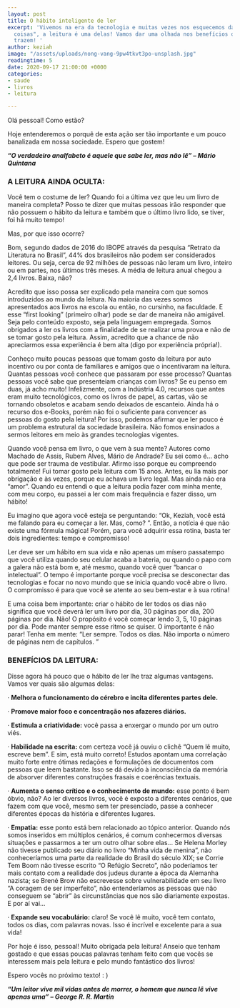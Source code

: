 ```yaml
---
layout: post
title: O hábito inteligente de ler
excerpt: 'Vivemos na era da tecnologia e muitas vezes nos esquecemos das "pequenas
  coisas", a leitura é uma delas! Vamos dar uma olhada nos benefícios que os livros
  trazem! '
author: keziah
image: "/assets/uploads/nong-vang-9pw4tkvt3po-unsplash.jpg"
readingtime: 5
date: 2020-09-17 21:00:00 +0000
categories:
- saude
- livros
- leitura

---
```

Olá pessoal! Como estão?

Hoje entenderemos o porquê de esta ação ser tão importante e um pouco banalizada em nossa sociedade. Espero que gostem!

**_“O verdadeiro analfabeto é aquele que sabe ler, mas não lê” – Mário Quintana_**

### **A LEITURA AINDA OCULTA:**

Você tem o costume de ler? Quando foi a última vez que leu um livro de maneira completa? Posso te dizer que muitas pessoas irão responder que não possuem o hábito da leitura e também que o último livro lido, se tiver, foi há muito tempo!

Mas, por que isso ocorre?

Bom, segundo dados de 2016 do IBOPE através da pesquisa “Retrato da Literatura no Brasil”, 44% dos brasileiros não podem ser considerados leitores. Ou seja, cerca de 92 milhões de pessoas não leram um livro, inteiro ou em partes, nos últimos três meses. A média de leitura anual chegou a 2,4 livros. Baixa, não?

Acredito que isso possa ser explicado pela maneira com que somos introduzidos ao mundo da leitura. Na maioria das vezes somos apresentados aos livros na escola ou então, no cursinho, na faculdade. E esse “first looking” (primeiro olhar) pode se dar de maneira não amigável. Seja pelo conteúdo exposto, seja pela linguagem empregada. Somos obrigados a ler os livros com a finalidade de se realizar uma prova e não de se tomar gosto pela leitura. Assim, acredito que a chance de não apreciarmos essa experiência é bem alta (digo por experiência própria!).

Conheço muito poucas pessoas que tomam gosto da leitura por auto incentivo ou por conta de familiares e amigos que o incentivaram na leitura. Quantas pessoas você conhece que passaram por esse processo? Quantas pessoas você sabe que presenteiam crianças com livros? Se eu penso em duas, já acho muito! Infelizmente, com a Indústria 4.0, recursos que antes eram muito tecnológicos, como os livros de papel, as cartas, vão se tornando obsoletos e acabam sendo deixados de escanteio. Ainda há o recurso dos e-Books, porém não foi o suficiente para convencer as pessoas do gosto pela leitura! Por isso, podemos afirmar que ler pouco é um problema estrutural da sociedade brasileira. Não fomos ensinados a sermos leitores em meio às grandes tecnologias vigentes.

Quando você pensa em livro, o que vem à sua mente? Autores como Machado de Assis, Rubem Alves, Mário de Andrade? Eu sei como é... acho que pode ser trauma de vestibular. Afirmo isso porque eu compreendo totalmente! Fui tomar gosto pela leitura com 15 anos. Antes, eu lia mais por obrigação e às vezes, porque eu achava um livro legal. Mas ainda não era “amor”. Quando eu entendi o que a leitura podia fazer com minha mente, com meu corpo, eu passei a ler com mais frequência e fazer disso, um hábito!

Eu imagino que agora você esteja se perguntando: “Ok, Keziah, você está me falando para eu começar a ler. Mas, como? ”. Então, a notícia é que não existe uma fórmula mágica! Porém, para você adquirir essa rotina, basta ter dois ingredientes: tempo e compromisso!

Ler deve ser um hábito em sua vida e não apenas um mísero passatempo que você utiliza quando seu celular acaba a bateria, ou quando o papo com a galera não está bom e, até mesmo, quando você quer “bancar o intelectual”. O tempo é importante porque você precisa se desconectar das tecnologias e focar no novo mundo que se inicia quando você abre o livro. O compromisso é para que você se atente ao seu bem-estar e à sua rotina!

E uma coisa bem importante: criar o hábito de ler todos os dias não significa que você deverá ler um livro por dia, 30 páginas por dia, 200 páginas por dia. Não! O propósito é você começar lendo 3, 5, 10 páginas por dia. Pode manter sempre esse ritmo se quiser. O importante é não parar! Tenha em mente: “Ler sempre. Todos os dias. Não importa o número de páginas nem de capítulos. ”

### **BENEFÍCIOS DA LEITURA:**

Disse agora há pouco que o hábito de ler lhe traz algumas vantagens. Vamos ver quais são algumas delas:

· **Melhora o funcionamento do cérebro e incita diferentes partes dele.**

· **Promove maior foco e concentração nos afazeres diários.**

· **Estimula a criatividade:** você passa a enxergar o mundo por um outro viés.

· **Habilidade na escrita:** com certeza você já ouviu o clichê “Quem lê muito, escreve bem”. E sim, está muito correto! Estudos apontam uma correlação muito forte entre ótimas redações e formulações de documentos com pessoas que leem bastante. Isso se dá devido à inconsciência da memória de absorver diferentes construções frasais e coerências textuais.

· **Aumenta o senso crítico e o conhecimento de mundo:** esse ponto é bem óbvio, não? Ao ler diversos livros, você é exposto a diferentes cenários, que fazem com que você, mesmo sem ter presenciado, passe a conhecer diferentes épocas da história e diferentes lugares.

· **Empatia:** esse ponto está bem relacionado ao tópico anterior. Quando nós somos inseridos em múltiplos cenários, é comum conhecermos diversas situações e passarmos a ter um outro olhar sobre elas... Se Helena Morley não tivesse publicado seu diário no livro “Minha vida de menina”, não conheceríamos uma parte da realidade do Brasil do século XIX; se Corrie Tem Boom não tivesse escrito “O Refúgio Secreto”, não poderíamos ter mais contato com a realidade dos judeus durante a época da Alemanha nazista; se Brené Brow não escrevesse sobre vulnerabilidade em seu livro “A coragem de ser imperfeito”, não entenderíamos as pessoas que não conseguem se “abrir” às circunstâncias que nos são diariamente expostas. E por aí vai...

· **Expande seu vocabulário:** claro! Se você lê muito, você tem contato, todos os dias, com palavras novas. Isso é incrível e excelente para a sua vida!

Por hoje é isso, pessoal! Muito obrigada pela leitura! Anseio que tenham gostado e que essas poucas palavras tenham feito com que vocês se interessem mais pela leitura e pelo mundo fantástico dos livros!

Espero vocês no próximo texto! : )

**_“Um leitor vive mil vidas antes de morrer, o homem que nunca lê vive apenas uma” – George R. R. Martin_**